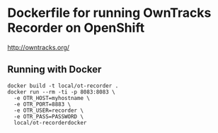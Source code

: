 # Dockerfile for running OwnTracks Recorder on OpenShift

http://owntracks.org/

## Running with Docker

```
docker build -t local/ot-recorder .
docker run --rm -ti -p 8083:8083 \
  -e OTR_HOST=myhostname \
  -e OTR_PORT=8883 \
  -e OTR_USER=recorder \
  -e OTR_PASS=PASSWORD \
  local/ot-recorderdocker
```
